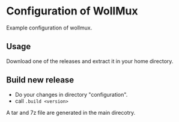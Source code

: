 # Configuration of WollMux

Example configuration of wollmux.

## Usage
Download one of the releases and extract it in your home directory.

## Build new release
* Do your changes in directory "configuration".
* call `.build <version>`

A tar and 7z file are generated in the main direcotry.
